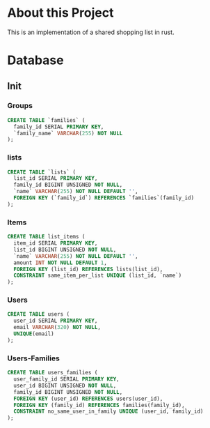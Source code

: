 # About this Project

This is an implementation of a shared shopping list in rust.

# Database

## Init

### Groups

```sql
CREATE TABLE `families` (
  family_id SERIAL PRIMARY KEY,
  `family_name` VARCHAR(255) NOT NULL
);
```

### lists

```sql
CREATE TABLE `lists` (
  list_id SERIAL PRIMARY KEY,
  family_id BIGINT UNSIGNED NOT NULL,
  `name` VARCHAR(255) NOT NULL DEFAULT '',
  FOREIGN KEY (`family_id`) REFERENCES `families`(family_id)
);
```

### Items

```sql
CREATE TABLE list_items (
  item_id SERIAL PRIMARY KEY,
  list_id BIGINT UNSIGNED NOT NULL,
  `name` VARCHAR(255) NOT NULL DEFAULT '',
  amount INT NOT NULL DEFAULT 1,
  FOREIGN KEY (list_id) REFERENCES lists(list_id),
  CONSTRAINT same_item_per_list UNIQUE (list_id, `name`)
);
```

### Users

```sql
CREATE TABLE users (
  user_id SERIAL PRIMARY KEY,
  email VARCHAR(320) NOT NULL,
  UNIQUE(email)
);
```

### Users-Families

```sql
CREATE TABLE users_families (
  user_family_id SERIAL PRIMARY KEY,
  user_id BIGINT UNSIGNED NOT NULL,
  family_id BIGINT UNSIGNED NOT NULL,
  FOREIGN KEY (user_id) REFERENCES users(user_id),
  FOREIGN KEY (family_id) REFERENCES families(family_id),
  CONSTRAINT no_same_user_in_family UNIQUE (user_id, family_id)
);
```
